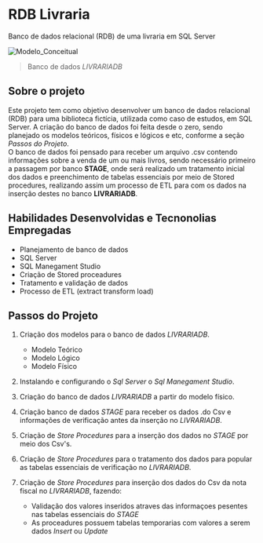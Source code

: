 # RDB Livraria
Banco de dados relacional (RDB) de uma livraria em SQL Server

![Modelo_Conceitual](https://github.com/DougAugSilva/RDB_Livraria/blob/main/modelo_conceitual/RDB_Livrariamodelo_conceitual%20Diagrama%20Biblioteca%20RDB%20(modelo%203).png)
> Banco de dados *LIVRARIADB*


## Sobre o projeto
Este projeto tem como objetivo desenvolver um banco de dados relacional (RDB) para uma biblioteca fictícia, utilizada como caso de estudos, em SQL Server. A criação do banco de dados foi feita desde o zero, sendo planejado os modelos teóricos, físicos e lógicos e  etc, conforme a seção *Passos do Projeto*. <br>
O banco de dados foi pensado para receber um arquivo .csv contendo informações sobre a venda de um ou mais livros, sendo necessário primeiro a passagem por banco **STAGE**, onde será realizado um tratamento inicial dos dados e preenchimento de tabelas essenciais por meio de Stored procedures, realizando assim um processo de ETL para com os dados na inserção destes no banco **LIVRARIADB**.

## Habilidades Desenvolvidas e Tecnonolias Empregadas
- Planejamento de banco de dados
- SQL Server
- SQL Manegament Studio
- Criação de Stored proceadures
- Tratamento e validação de dados
- Processo de ETL (extract transform load)

## Passos do Projeto
1. Criação dos modelos para o banco de dados *LIVRARIADB*.  
   - Modelo Teórico
   - Modelo Lógico
   - Modelo Físico

2. Instalando e configurando o *Sql Server* o *Sql Manegament Studio*.
  
3. Criação do banco de dados *LIVRARIADB* a partir do modelo físico.
  
4. Criação banco de dados *STAGE* para receber os dados .do Csv e informações de verificação antes da inserção no *LIVRARIADB*.
  
5. Criação de *Store Procedures* para a inserção dos dados no *STAGE* por meio dos Csv's.
  
6. Criação de *Store Procedures* para o tratamento dos dados para popular as tabelas essenciais de verificação no *LIVRARIADB*.

7. Criação de *Store Procedures* para inserção dos dados do Csv da nota fiscal no *LIVRARIADB*, fazendo:
   - Validação dos valores inseridos atraves das informaçoes pesentes nas tabelas essenciais do *STAGE*
   - As proceadures possuem tabelas temporarias com valores a serem dados *Insert* ou *Update*
